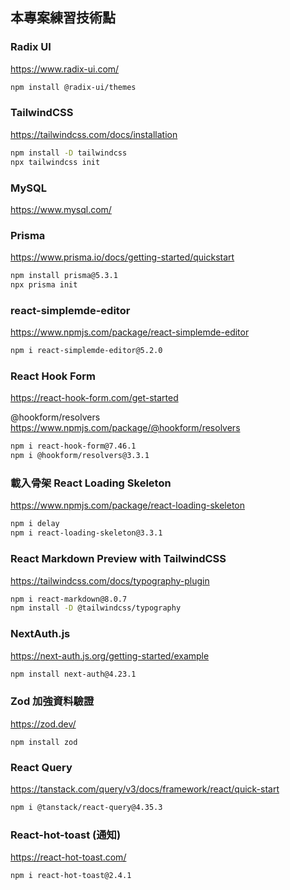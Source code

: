 ## 本專案練習技術點

### Radix UI
https://www.radix-ui.com/
```bash
npm install @radix-ui/themes
```

### TailwindCSS
https://tailwindcss.com/docs/installation
```bash
npm install -D tailwindcss
npx tailwindcss init
```

### MySQL
https://www.mysql.com/

### Prisma
https://www.prisma.io/docs/getting-started/quickstart
```bash
npm install prisma@5.3.1
npx prisma init
```

### react-simplemde-editor
https://www.npmjs.com/package/react-simplemde-editor
```bash
npm i react-simplemde-editor@5.2.0
```

### React Hook Form
https://react-hook-form.com/get-started

@hookform/resolvers
https://www.npmjs.com/package/@hookform/resolvers
```bash
npm i react-hook-form@7.46.1
npm i @hookform/resolvers@3.3.1
```

### 載入骨架 React Loading Skeleton
https://www.npmjs.com/package/react-loading-skeleton
```bash
npm i delay
npm i react-loading-skeleton@3.3.1
```

### React Markdown Preview with TailwindCSS
https://tailwindcss.com/docs/typography-plugin
```bash
npm i react-markdown@8.0.7
npm install -D @tailwindcss/typography
```

### NextAuth.js
https://next-auth.js.org/getting-started/example
```bash
npm install next-auth@4.23.1
```

### Zod 加強資料驗證
https://zod.dev/
```
npm install zod
```

### React Query
https://tanstack.com/query/v3/docs/framework/react/quick-start
```bash
npm i @tanstack/react-query@4.35.3
```

### React-hot-toast (通知)
https://react-hot-toast.com/
```bash
npm i react-hot-toast@2.4.1
```